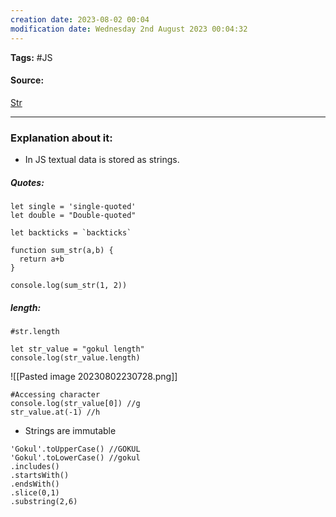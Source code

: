 ```yaml
---
creation date: 2023-08-02 00:04
modification date: Wednesday 2nd August 2023 00:04:32
---
```


**Tags:** #JS 

#### Source:
[Str](https://javascript.info/string)

--------------------------------------

### Explanation about it:

* In JS textual data is stored as strings.

##### Quotes:

```
let single = 'single-quoted'
let double = "Double-quoted"

let backticks = `backticks`
```

```
function sum_str(a,b) {
  return a+b
}

console.log(sum_str(1, 2))
```


##### length:

```
#str.length

let str_value = "gokul length"
console.log(str_value.length)
```

![[Pasted image 20230802230728.png]]


```
#Accessing character
console.log(str_value[0]) //g
str_value.at(-1) //h
```

* Strings are immutable

```
'Gokul'.toUpperCase() //GOKUL
'Gokul'.toLowerCase() //gokul
.includes()
.startsWith()
.endsWith()
.slice(0,1)
.substring(2,6)

```


